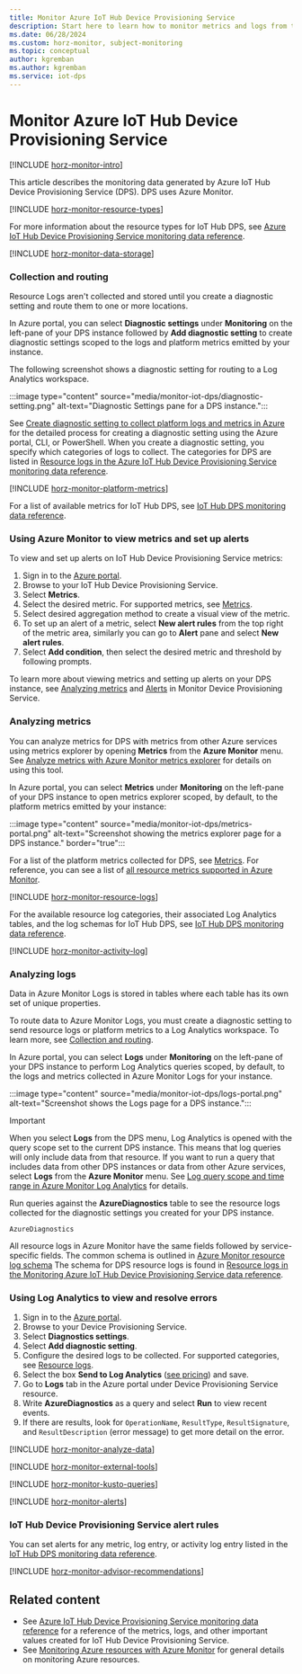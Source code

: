 ```yaml
---
title: Monitor Azure IoT Hub Device Provisioning Service
description: Start here to learn how to monitor metrics and logs from the Azure IoT Hub Device Provisioning Service by using Azure Monitor.
ms.date: 06/28/2024
ms.custom: horz-monitor, subject-monitoring
ms.topic: conceptual
author: kgremban
ms.author: kgremban
ms.service: iot-dps
---
```


# Monitor Azure IoT Hub Device Provisioning Service

[!INCLUDE [horz-monitor-intro](~/reusable-content/ce-skilling/azure/includes/azure-monitor/horizontals/horz-monitor-intro.md)]

This article describes the monitoring data generated by Azure IoT Hub Device Provisioning Service (DPS). DPS uses Azure Monitor.

[!INCLUDE [horz-monitor-resource-types](~/reusable-content/ce-skilling/azure/includes/azure-monitor/horizontals/horz-monitor-resource-types.md)]

For more information about the resource types for IoT Hub DPS, see [Azure IoT Hub Device Provisioning Service monitoring data reference](monitor-iot-dps-reference.md).

[!INCLUDE [horz-monitor-data-storage](~/reusable-content/ce-skilling/azure/includes/azure-monitor/horizontals/horz-monitor-data-storage.md)]

### Collection and routing

Resource Logs aren't collected and stored until you create a diagnostic setting and route them to one or more locations.

In Azure portal, you can select **Diagnostic settings** under **Monitoring** on the left-pane of your DPS instance followed by **Add diagnostic setting** to create diagnostic settings scoped to the logs and platform metrics emitted by your instance.

The following screenshot shows a diagnostic setting for routing to a Log Analytics workspace.

:::image type="content" source="media/monitor-iot-dps/diagnostic-setting.png" alt-text="Diagnostic Settings pane for a DPS instance.":::

See [Create diagnostic setting to collect platform logs and metrics in Azure](/azure/azure-monitor/platform/diagnostic-settings) for the detailed process for creating a diagnostic setting using the Azure portal, CLI, or PowerShell. When you create a diagnostic setting, you specify which categories of logs to collect. The categories for DPS are listed in [Resource logs in the Azure IoT Hub Device Provisioning Service monitoring data reference](monitor-iot-dps-reference.md#resource-logs).

[!INCLUDE [horz-monitor-platform-metrics](~/reusable-content/ce-skilling/azure/includes/azure-monitor/horizontals/horz-monitor-platform-metrics.md)]

For a list of available metrics for IoT Hub DPS, see [IoT Hub DPS monitoring data reference](monitor-iot-dps-reference.md#metrics).

### Using Azure Monitor to view metrics and set up alerts

To view and set up alerts on IoT Hub Device Provisioning Service metrics:

1. Sign in to the [Azure portal](https://portal.azure.com).
1. Browse to your IoT Hub Device Provisioning Service.
1. Select **Metrics**.
1. Select the desired metric. For supported metrics, see [Metrics](monitor-iot-dps-reference.md#metrics).
1. Select desired aggregation method to create a visual view of the metric.
1. To set up an alert of a metric, select **New alert rules** from the top right of the metric area, similarly you can go to **Alert** pane and select **New alert rules**.
1. Select **Add condition**, then select the desired metric and threshold by following prompts.

To learn more about viewing metrics and setting up alerts on your DPS instance, see [Analyzing metrics](#analyzing-metrics) and [Alerts](#alerts) in Monitor Device Provisioning Service.

### Analyzing metrics

You can analyze metrics for DPS with metrics from other Azure services using metrics explorer by opening **Metrics** from the **Azure Monitor** menu. See [Analyze metrics with Azure Monitor metrics explorer](/azure/azure-monitor/essentials/analyze-metrics) for details on using this tool.

In Azure portal, you can select **Metrics** under **Monitoring** on the left-pane of your DPS instance to open metrics explorer scoped, by default, to the platform metrics emitted by your instance:

:::image type="content" source="media/monitor-iot-dps/metrics-portal.png" alt-text="Screenshot showing the metrics explorer page for a DPS instance." border="true":::

For a list of the platform metrics collected for DPS, see [Metrics](monitor-iot-dps-reference.md#metrics). For reference, you can see a list of [all resource metrics supported in Azure Monitor](/azure/azure-monitor/essentials/metrics-supported).

[!INCLUDE [horz-monitor-resource-logs](~/reusable-content/ce-skilling/azure/includes/azure-monitor/horizontals/horz-monitor-resource-logs.md)]

For the available resource log categories, their associated Log Analytics tables, and the log schemas for IoT Hub DPS, see [IoT Hub DPS monitoring data reference](monitor-iot-dps-reference.md#resource-logs).

[!INCLUDE [horz-monitor-activity-log](~/reusable-content/ce-skilling/azure/includes/azure-monitor/horizontals/horz-monitor-activity-log.md)]

### Analyzing logs

Data in Azure Monitor Logs is stored in tables where each table has its own set of unique properties.  

To route data to Azure Monitor Logs, you must create a diagnostic setting to send resource logs or platform metrics to a Log Analytics workspace. To learn more, see [Collection and routing](#collection-and-routing).

In Azure portal, you can select **Logs** under **Monitoring** on the left-pane of your DPS instance to perform Log Analytics queries scoped, by default, to the logs and metrics collected in Azure Monitor Logs for your instance.

:::image type="content" source="media/monitor-iot-dps/logs-portal.png" alt-text="Screenshot shows the Logs page for a DPS instance.":::

> [!IMPORTANT]
> When you select **Logs** from the DPS menu, Log Analytics is opened with the query scope set to the current DPS instance. This means that log queries will only include data from that resource. If you want to run a query that includes data from other DPS instances or data from other Azure services, select **Logs** from the **Azure Monitor** menu. See [Log query scope and time range in Azure Monitor Log Analytics](/azure/azure-monitor/logs/scope) for details.

Run queries against the **AzureDiagnostics** table to see the resource logs collected for the diagnostic settings you created for your DPS instance.

```kusto
AzureDiagnostics
```

All resource logs in Azure Monitor have the same fields followed by service-specific fields. The common schema is outlined in [Azure Monitor resource log schema](/azure/azure-monitor/essentials/resource-logs-schema) The schema for DPS resource logs is found in [Resource logs in the Monitoring Azure IoT Hub Device Provisioning Service data reference](monitor-iot-dps-reference.md#resource-logs).

### Using Log Analytics to view and resolve errors

1. Sign in to the [Azure portal](https://portal.azure.com).
1. Browse to your Device Provisioning Service.
1. Select **Diagnostics settings**.
1. Select **Add diagnostic setting**.
1. Configure the desired logs to be collected. For supported categories, see [Resource logs](monitor-iot-dps-reference.md#resource-logs).
1. Select the box **Send to Log Analytics** ([see pricing](https://azure.microsoft.com/pricing/details/log-analytics/)) and save.
1. Go to **Logs** tab in the Azure portal under Device Provisioning Service resource.
1. Write **AzureDiagnostics** as a query and select **Run** to view recent events.
1. If there are results, look for `OperationName`, `ResultType`, `ResultSignature`, and `ResultDescription` (error message) to get more detail on the error.

[!INCLUDE [horz-monitor-analyze-data](~/reusable-content/ce-skilling/azure/includes/azure-monitor/horizontals/horz-monitor-analyze-data.md)]

[!INCLUDE [horz-monitor-external-tools](~/reusable-content/ce-skilling/azure/includes/azure-monitor/horizontals/horz-monitor-external-tools.md)]

[!INCLUDE [horz-monitor-kusto-queries](~/reusable-content/ce-skilling/azure/includes/azure-monitor/horizontals/horz-monitor-kusto-queries.md)]

[!INCLUDE [horz-monitor-alerts](~/reusable-content/ce-skilling/azure/includes/azure-monitor/horizontals/horz-monitor-alerts.md)]

### IoT Hub Device Provisioning Service alert rules

You can set alerts for any metric, log entry, or activity log entry listed in the [IoT Hub DPS monitoring data reference](monitor-iot-dps-reference.md).

[!INCLUDE [horz-monitor-advisor-recommendations](~/reusable-content/ce-skilling/azure/includes/azure-monitor/horizontals/horz-monitor-advisor-recommendations.md)]

## Related content

- See [Azure IoT Hub Device Provisioning Service monitoring data reference](monitor-iot-dps-reference.md) for a reference of the metrics, logs, and other important values created for IoT Hub Device Provisioning Service.
- See [Monitoring Azure resources with Azure Monitor](/azure/azure-monitor/essentials/monitor-azure-resource) for general details on monitoring Azure resources.
